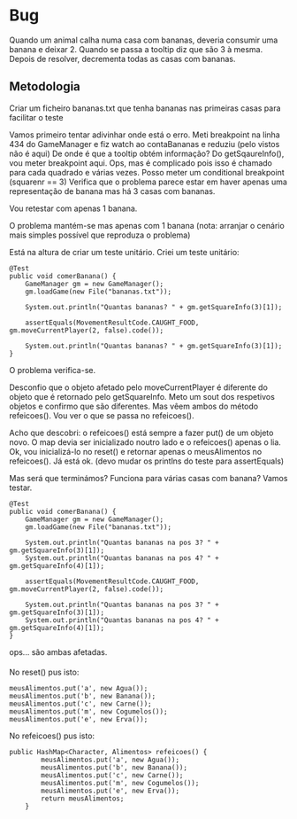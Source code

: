 # Bug

Quando um animal calha numa casa com bananas, deveria consumir uma banana e deixar 2. Quando se passa a tooltip diz que são 3
à mesma. Depois de resolver, decrementa todas as casas com bananas.

## Metodologia

Criar um ficheiro bananas.txt que tenha bananas nas primeiras casas para facilitar o teste

Vamos primeiro tentar adivinhar onde está o erro.
Meti breakpoint na linha 434 do GameManager e fiz watch ao contaBananas e reduziu (pelo vistos não é aqui)
De onde é que a tooltip obtém informação? Do getSqaureInfo(), vou meter breakpoint aqui. Ops, mas é complicado
pois isso é chamado para cada quadrado e várias vezes.
Posso meter um conditional breakpoint (squarenr == 3)
Verifica que o problema parece estar em haver apenas uma representação de banana mas há 3 casas com bananas.

Vou retestar com apenas 1 banana.

O problema mantém-se mas apenas com 1 banana (nota: arranjar o cenário mais simples possível que reproduza o problema)

Está na altura de criar um teste unitário. Criei um teste unitário:
```
@Test
public void comerBanana() {
    GameManager gm = new GameManager();
    gm.loadGame(new File("bananas.txt"));

    System.out.println("Quantas bananas? " + gm.getSquareInfo(3)[1]);

    assertEquals(MovementResultCode.CAUGHT_FOOD, gm.moveCurrentPlayer(2, false).code());

    System.out.println("Quantas bananas? " + gm.getSquareInfo(3)[1]);
}
```
O problema verifica-se.

Desconfio que o objeto afetado pelo moveCurrentPlayer é diferente do objeto que é retornado pelo getSquareInfo.
Meto um sout dos respetivos objetos e confirmo que são diferentes.
Mas vêem ambos do método refeicoes(). Vou ver o que se passa no refeicoes().

Acho que descobri: o refeicoes() está sempre a fazer put() de um objeto novo. O map devia ser inicializado noutro lado
e o refeicoes() apenas o lia. Ok, vou inicializá-lo no reset() e retornar apenas o meusAlimentos no refeicoes().
Já está ok. (devo mudar os printlns do teste para assertEquals)

Mas será que terminámos? Funciona para várias casas com banana? Vamos testar.
```
@Test
public void comerBanana() {
    GameManager gm = new GameManager();
    gm.loadGame(new File("bananas.txt"));

    System.out.println("Quantas bananas na pos 3? " + gm.getSquareInfo(3)[1]);
    System.out.println("Quantas bananas na pos 4? " + gm.getSquareInfo(4)[1]);

    assertEquals(MovementResultCode.CAUGHT_FOOD, gm.moveCurrentPlayer(2, false).code());

    System.out.println("Quantas bananas na pos 3? " + gm.getSquareInfo(3)[1]);
    System.out.println("Quantas bananas na pos 4? " + gm.getSquareInfo(4)[1]);
}
```

ops... são ambas afetadas.


####

No reset() pus isto:
```
meusAlimentos.put('a', new Agua());
meusAlimentos.put('b', new Banana());
meusAlimentos.put('c', new Carne());
meusAlimentos.put('m', new Cogumelos());
meusAlimentos.put('e', new Erva());
```
No refeicoes() pus isto:
```
public HashMap<Character, Alimentos> refeicoes() {
        meusAlimentos.put('a', new Agua());
        meusAlimentos.put('b', new Banana());
        meusAlimentos.put('c', new Carne());
        meusAlimentos.put('m', new Cogumelos());
        meusAlimentos.put('e', new Erva());
        return meusAlimentos;
    }
```

